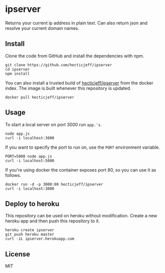 # ipserver

Returns your current ip address in plain text. Can also return json and resolve your current domain names.

## Install

Clone the code from GitHub and install the dependencies with npm.

    git clone https://github.com/hecticjeff/ipserver
    cd ipserver
    npm install

You can also install a trusted build of [hecticjeff/ipserver](https://index.docker.io/u/hecticjeff/ipserver/) from the docker index. The image is built whenever this repository is updated.

    docker pull hecticjeff/ipserver

## Usage

To start a local server on port 3000 run `app.'s`.

    node app.js
    curl -i localhost:3000

If you want to specify the port to run on, use the `PORT` environment variable.

    PORT=5000 node app.js
    curl -i localhost:5000

If you're using docker the container exposes port 80, so you can use it as follows.

    docker run -d -p 3000:80 hecticjeff/ipserver
    curl -i localhost:3000

## Deploy to heroku

This repository can be used on heroku without modification. Create a new heroku app and then push this repository to it.

    heroku create ipserver
    git push heroku master
    curl -iL ipserver.herokuapp.com

## License

MIT